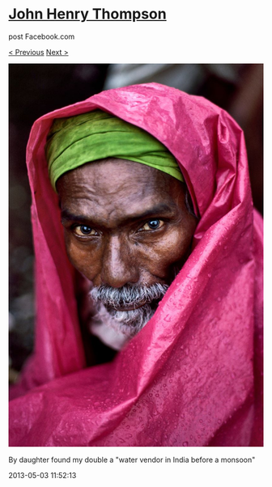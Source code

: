 # [John Henry Thompson](../README.md)
post Facebook.com

[< Previous](2013-05-07-8.md) [Next >](2013-04-07-1.md)

[![](../media/2013-05-03/Timeline-Photos-By-daughter-found-my-double-a-water-vendor-in-In.jpg)](../README.md)

By daughter found my double a "water vendor in India before a monsoon"

2013-05-03 11:52:13